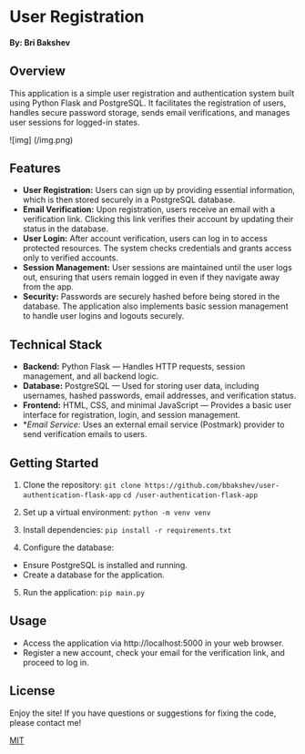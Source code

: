 # User Registration

#### By: Bri Bakshev


## Overview
This application is a simple user registration and authentication system built using Python Flask and PostgreSQL. It facilitates the registration of users, handles secure password storage, sends email verifications, and manages user sessions for logged-in states.

![img] (/img.png)

## Features
- **User Registration:** Users can sign up by providing essential information, which is then stored securely in a PostgreSQL database.
- **Email Verification:** Upon registration, users receive an email with a verification link. Clicking this link verifies their account by updating their status in the database.
- **User Login:** After account verification, users can log in to access protected resources. The system checks credentials and grants access only to verified accounts.
- **Session Management:** User sessions are maintained until the user logs out, ensuring that users remain logged in even if they navigate away from the app.
- **Security:** Passwords are securely hashed before being stored in the database. The application also implements basic session management to handle user logins and logouts securely.

## Technical Stack
- **Backend:** Python Flask — Handles HTTP requests, session management, and all backend logic.
- **Database:** PostgreSQL — Used for storing user data, including usernames, hashed passwords, email addresses, and verification status.
- **Frontend:** HTML, CSS, and minimal JavaScript — Provides a basic user interface for registration, login, and session management.
- **Email Service:* Uses an external email service (Postmark) provider to send verification emails to users.

## Getting Started
1. Clone the repository:
`git clone https://github.com/bbakshev/user-authentication-flask-app`
`cd /user-authentication-flask-app`

2. Set up a virtual environment:
`python -m venv venv`

3. Install dependencies:
`pip install -r requirements.txt`

4. Configure the database:
- Ensure PostgreSQL is installed and running.
- Create a database for the application.

5. Run the application:
`pip main.py`

## Usage
- Access the application via http://localhost:5000 in your web browser.
- Register a new account, check your email for the verification link, and proceed to log in.

## License
Enjoy the site! If you have questions or suggestions for fixing the code, please contact me!

[MIT](https://github.com/git/git-scm.com/blob/main/MIT-LICENSE.txt)